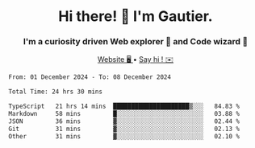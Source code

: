 <h1 align="center">Hi there! 👋 I'm Gautier.</h1>
<h3 align="center">I'm a curiosity driven Web explorer 🚀 and Code wizard 🧙</h3>

<p align="center">
  <a href="https://xisabla.github.io/">Website 🖥️ </a> •
  <a href="mailto:xisabla.dev@gmail.com">Say hi ! ✉️</a>
</p>

<!--START_SECTION:waka-->

```txt
From: 01 December 2024 - To: 08 December 2024

Total Time: 24 hrs 30 mins

TypeScript   21 hrs 14 mins  █████████████████████▒░░░   84.83 %
Markdown     58 mins         █░░░░░░░░░░░░░░░░░░░░░░░░   03.88 %
JSON         36 mins         ▓░░░░░░░░░░░░░░░░░░░░░░░░   02.44 %
Git          31 mins         ▓░░░░░░░░░░░░░░░░░░░░░░░░   02.13 %
Other        31 mins         ▓░░░░░░░░░░░░░░░░░░░░░░░░   02.10 %
```

<!--END_SECTION:waka-->
